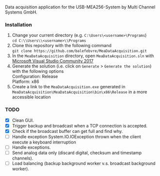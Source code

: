 Data acquisition application for the USB-MEA256-System by Multi Channel Systems GmbH.

### Installation

 1. Change your current directory (e.g. `C:\Users\<username>\Programs`)  
    `cd C:\\Users\\<username>\\Programs`
 2. Clone this repository with the following command  
    `git clone https://github.com/balefebvre/MeaDataAcquisition.git`
 3. In the `MeaDataAcquisition` directory, open `MeaDataAcquisition.sln` with [Microsoft Visual Studio Community 2017](https://www.visualstudio.com/fr/vs/community/)
 4. Generate the solution (i.e. click on `Generate` > `Generate the solution`) with the following options  
    Configuration: Release  
	Platform: x86
 5. Create a link to the `MeaDataAcquisition.exe` generated in `MeaDataAcquisition\MeaDataAcquisition\bin\x86\Release` in a more accessible location

### TODO

- [x] Clean GUI.
- [x] Trigger backup and broadcast when a TCP connection is accepted.
- [x] Check if the broadcast buffer can get full and find why.
- [ ] Handle exception System.IO.IOException thrown when the client execute a keyboard interruption 
- [ ] Handle exceptions.
- [ ] Send analog data only (discard digital, checksum and timestamp channels).
- [ ] Load balancing (backup background worker v.s. broadcast background worker).
